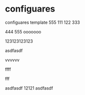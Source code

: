 # configuares
configuares template
555
111
122
333

444
555
ooooooo


123123123123


asdfasdf


vvvvvv


ffff

fff

asdfasdf
12121
asdfasdf